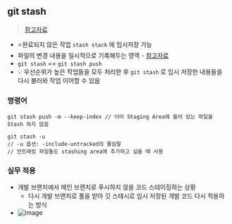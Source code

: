 ## git stash
> [참고자료](https://git-scm.com/book/ko/v2/Git-%EB%8F%84%EA%B5%AC-Stashing%EA%B3%BC-Cleaning)
- ⭐완료되지 않은 작업 `stash stack` 에 임시저장 가능
- 파일의 변경 내용을 일시적으로 기록해두는 영역 - [참고자료](https://mine-it-record.tistory.com/651)
- `git stash` == `git stash push`
- 💡 우선순위가 높은 작업들을 모두 처리한 후 `git stash` 로 임시 저장한 내용들을 다시 불러와 작업 이어할 수 있음


### 명령어
```shell
git stash push -m --keep-index // 이미 Staging Area에 들어 있는 파일을 Stash 하지 않음

git stash -u 
// -u 옵션: -include-untracked의 줄임말
// 언트래킹 파일들도 stashing area에 추가하고 싶을 때 사용
```

### 실무 적용
- 개발 브랜치에서 메인 브랜치로 푸시하지 않을 코드 스테이징하는 상황
  - 다시 개발 브랜치로 풀을 받아 깃 스태시로 임시 저장된 개발 코드 다시 적용하는 방식
- ![image](https://user-images.githubusercontent.com/61215550/228993025-d1914fa3-2e4b-4bd1-a85c-5f9d17790376.png)

